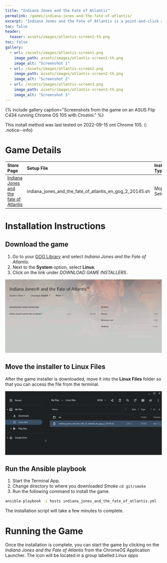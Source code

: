 ```yaml
---
title: "Indiana Jones and the Fate of Atlantis"
permalink: /games/indiana-jones-and-the-fate-of-atlantis/
excerpt: "Indiana Jones and the Fate of Atlantis is a point-and-click adventure game developed and published by LucasArts."
toc: false
header:
  teaser: assets/images/atlantis-screen2-th.png
toc: false
gallery:
  - url: /assets/images/atlantis-screen1.png
    image_path: assets/images/atlantis-screen1-th.png
    image_alt: "Screenshot 1"
  - url: /assets/images/atlantis-screen2.png
    image_path: assets/images/atlantis-screen2-th.png
    image_alt: "Screenshot 2"
  - url: /assets/images/atlantis-screen3.png
    image_path: assets/images/atlantis-screen3-th.png
    image_alt: "Screenshot 3"
---
```


{% include gallery caption="Screenshots from the game on an ASUS Flip C434 running Chrome OS 105 with Crostini." %}

This install method was last tested on 2022-09-15 ont Chrome 105.
{: .notice--info}

# Game Details

| Store Page | Setup File | Installer Type | Game Engine |
|:--|:--|:--|:--|
| [Indiana Jones and the fate of Atlantis <i class="fas fa-external-link-alt"></i>](https://gog.com/game/indiana_jones_and_the_fate_of_atlantis) | indiana_jones_and_the_fate_of_atlantis_en_gog_2_20145.sh | Mojo Setup | [ScummVM <i class="fas fa-external-link-alt"></i>(https://scummvm.org) (Open-Source) |

# Installation Instructions

## Download the game

1. Go to your [GOG Library](https://www.gog.com/en/account) and select *Indiana Jones and the Fate of Atlantis*.
2. Next to the **System** option, select **Linux**.
3. Click on the link under *DOWNLOAD GAME INSTALLERS*.

![Indiana Jones and the Fate of Atlantis  Download page](/assets/images/atlantis-download.png)

## Move the installer to Linux Files

After the game installer is downloaded, move it into the **Linux Files** folder so that you can access the file from the terminal.

![Indiana Jones and the Fate of Atlantis installer files](/assets/images/atlantis-files.png)

## Run the Ansible playbook

1. Start the Terminal App.
2. Change directory to where you downloaded *Smoke* `cd git/smoke`
3. Run the following command to install the game.

~~~bash
ansible-playbook -i hosts indiana_jones_and_the_fate_of_atlantis.yml
~~~

The installation script will take a few minutes to complete.

# Running the Game

Once the installation is complete, you can start the game by clicking on the *Indiana Jones and the Fate of Atlantis* from the ChromeOS Application Launcher.  The icon will be located in a group labelled *Linux apps*
